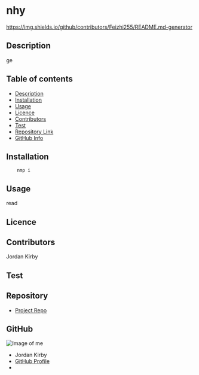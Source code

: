 
# **nhy**
https://img.shields.io/github/contributors/Feizhi255/README.md-generator
## Description 
ge
## Table of contents
- [Description](#Description)
- [Installation](#Installation)
- [Usage](#Usage)
- [Licence](#Licence)
- [Contributors](#Contributors)
- [Test](#Test)
- [Repository Link](#Repository)
- [GitHub Info](#GitHub) 
## Installation
        nmp i
## Usage
read
## Licence

## Contributors
Jordan Kirby
## Test

## Repository
- [Project Repo](link)
## GitHub
![Image of me](https://avatars2.githubusercontent.com/u/64999600?v=4)
- Jordan Kirby
- [GitHub Profile](https://github.com/Feizhi255)
- <null>
